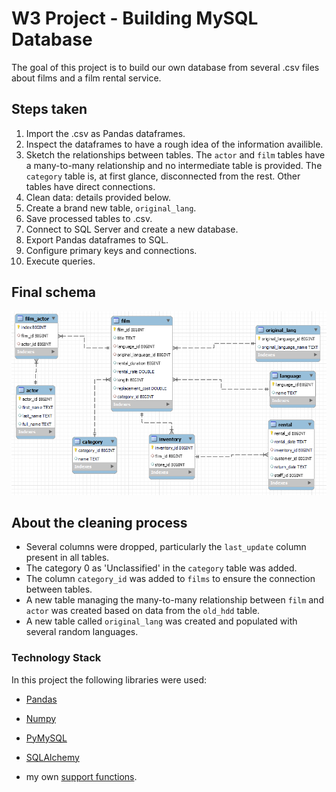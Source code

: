 # W3 Project - Building MySQL Database 

The goal of this project is to build our own database from several .csv files about films and a film rental service.

## Steps taken

1. Import the .csv as Pandas dataframes.
1. Inspect the dataframes to have a rough idea of the information availible.
1. Sketch the relationships between tables. The `actor` and `film` tables have a many-to-many relationship and no intermediate table is provided. The `category` table is, at first glance, disconnected from the rest. Other tables have direct connections.
1. Clean data: details provided below.
1. Create a brand new table, `original_lang`.
1. Save processed tables to .csv.
1. Connect to SQL Server and create a new database.
1. Export Pandas dataframes to SQL.
1. Configure primary keys and connections.
1. Execute queries.

## Final schema

![final_schema](https://raw.githubusercontent.com/jgchaparro/w4-database-project/main/schema/final_schema.png)

## About the cleaning process

- Several columns were dropped, particularly the `last_update` column present in all tables. 
- The category 0 as 'Unclassified' in the `category` table was added.
- The column `category_id` was added to `films` to ensure the connection between tables.
- A new table managing the many-to-many relationship between `film` and `actor` was created based on data from the `old_hdd` table.
- A new table called `original_lang` was created and populated with several random languages.

### Technology Stack

In this project the following libraries were used:

 - [Pandas](https://pandas.pydata.org/docs/)

 - [Numpy](https://numpy.org/doc/stable/) 

 - [PyMySQL](https://github.com/PyMySQL/PyMySQL) 

 - [SQLAlchemy](https://www.sqlalchemy.org/)

 - my own [support functions](https://github.com/jgchaparro/w4-database-project/blob/main/src/functions.py).